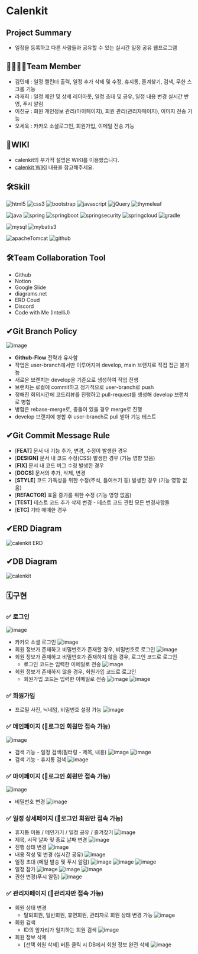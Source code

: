 # Calenkit

## Project Summary
- 일정을 등록하고 다른 사람들과 공유할 수 있는 실시간 일정 공유 웹프로그램

## 👨‍👨‍👧‍👦Team Member
- 김민재 : 일정 캘린더 출력, 일정 추가 삭제 및 수정, 휴지통, 즐겨찾기, 검색, 무한 스크롤 기능
- 라재희 : 일정 메인 및 상세 레이아웃, 일정 초대 및 공유, 일정 내용 변경 실시간 반영, 푸시 알림
- 이진규 : 회원 개인정보 관리(마이페이지), 회원 관리(관리자페이지), 이미지 전송 기능
- 오세욱 : 카카오 소셜로그인, 회원가입, 이메일 전송 기능

## 📙WIKI
- calenkit의 부가적 설명은 WIKI를 이용했습니다.
- [calenkit WIKI](https://github.com/effourt/calenkit/wiki) 내용을 참고해주세요.

## 🛠️Skill
<p>
  <img alt="html5" src="https://img.shields.io/badge/-HTML5-E34F26?style=flat-square&logo=html5&logoColor=white" />
  <img alt="css3" src="https://img.shields.io/badge/css3-1572B6?style=flat&logo=css3&logoColor=white"/>
  <img alt="bootstrap" src="https://img.shields.io/badge/-bootstrap-7952B3?style=flat-square&logo=bootstrap&logoColor=white" />
  <img alt="javascript" src="https://img.shields.io/badge/Javascript-F7DF1E?style=flat&logo=javascript&logoColor=white"/>
  <img alt="jQuery" src="https://img.shields.io/badge/jQuery-0769AD?style=flat&logo=jQuery&logoColor=white"/>
  <img alt="thymeleaf" src="https://img.shields.io/badge/thymeleaf-005F0F?style=flat&logo=thymeleaf&logoColor=white"/>
</p>
<p> 
  <img alt="java" src="https://img.shields.io/badge/-java-3A75AF?style=flat-square&logo=java&logoColor=white" />
  <img alt="spring" src="https://img.shields.io/badge/-spring-6DB33F?style=flat-square&logo=spring&logoColor=white" />
  <img alt="springboot" src="https://img.shields.io/badge/-springboot-6DB33F?style=flat-square&logo=springboot&logoColor=white" />
  <img alt="springsecurity" src="https://img.shields.io/badge/-springsecurity-6DB33F?style=flat-square&logo=springsecurity&logoColor=white" />
  <img alt="springcloud" src="https://img.shields.io/badge/-springcloud-6DB33F?style=flat-square&logo=springcloud&logoColor=white" />
  <img alt="gradle" src="https://img.shields.io/badge/-gradle-02303A?style=flat-square&logo=gradle&logoColor=white" />
</p>
<p>
  <img alt="mysql" src="https://img.shields.io/badge/-mysql-4479A1?style=flat-square&logo=mysql&logoColor=white" />
  <img alt="mybatis3" src="https://img.shields.io/badge/-mybatis3-211A1A?style=flat-square&logo=mybatis3&logoColor=white" />
</p>
<p>
  <img alt="apacheTomcat" src="https://img.shields.io/badge/-apacheTomcat-F8DC75?style=flat-square&logo=apacheTomcat&logoColor=white" />
  <img alt="github" src="https://img.shields.io/badge/-github-181717?style=flat-square&logo=github&logoColor=white" />
</p>

## 🛠️Team Collaboration Tool
- Github
- Notion
- Google Slide
- diagrams.net
- ERD Coud
- Discord
- Code with Me (IntelliJ)

## ✔Git Branch Policy
![image](https://github.com/effourt/calenkit/assets/107570140/7b22ea6d-92df-4ee8-9b50-ebb5738cf13a)
- **Github-Flow** 전략과 유사함
- 작업은 user-branch에서만 이루어지며 develop, main 브랜치로 직접 접근 불가능
- 새로운 브랜치는 develop을 기준으로 생성하여 작업 진행
- 브랜치는 로컬에 commit하고 정기적으로 user-branch로 push
- 정해진 회의시간에 코드리뷰를 진행하고 pull-request를 생성해 develop 브랜치로 병합
- 병합은 rebase-merge로, 충돌이 있을 경우 merge로 진행
- develop 브랜치에 병합 후 user-branch로 pull 받아 기능 테스트

## ✔Git Commit Message Rule
- [**FEAT]** 문서 내 기능 추가, 변경, 수정이 발생한 경우
- [**DESIGN]** 문서 내 코드 수정(CSS) 발생한 경우 (기능 영향 있음)
- [**FIX]** 문서 내 코드 버그 수정 발생한 경우
- [**DOCS]** 문서의 추가, 삭제, 변경
- [**STYLE**] 코드 가독성을 위한 수정(주석, 들여쓰기 등) 발생한 경우 (기능 영향 없음)
- [**REFACTOR]** 효율 증가를 위한 수정 (기능 영향 없음)
- [**TEST]** 테스트 코드 추가 삭제 변경 - 테스트 코드 관련 모든 변경사항들
- [**ETC]** 기타 애매한 경우

## ✔ERD Diagram
![calenkit ERD](https://github.com/effourt/calenkit/assets/107570140/a2914f34-ab48-41f9-91d4-5c1ce705121c)
## ✔DB Diagram
![calenkit](https://github.com/effourt/calenkit/assets/107570140/d1ac1e72-9562-407a-aaf3-cfd441b4ff00)
## 🗓️구현

### ✅ 로그인
![image](https://github.com/effourt/calenkit/assets/107570140/730a6def-88b8-479b-8975-66f8dbbe75d0)
- 카카오 소셜 로그인
![image](https://github.com/effourt/calenkit/assets/107570140/3fba3d1e-3bea-4f09-b474-011fd749614e)
- 회원 정보가 존재하고 비밀번호가 존재할 경우, 비밀번호로 로그인
![image](https://github.com/effourt/calenkit/assets/107570140/ecaf251a-888e-4d01-a76b-8b3de6cb0e9c)
- 회원 정보가 존재하고 비밀번호가 존재하지 않을 경우, 로그인 코드로 로그인
    - 로그인 코드는 입력한 이메일로 전송
![image](https://github.com/effourt/calenkit/assets/107570140/13a3e22d-f3df-4c36-bede-3d56b1876c12)
- 회원 정보가 존재하지 않을 경우, 회원가입 코드로 로그인
    - 회원가입 코드는 입력한 이메일로 전송
![image](https://github.com/effourt/calenkit/assets/107570140/6909ec90-cf6b-41ac-bd08-1d38261831c7)
![image](https://github.com/effourt/calenkit/assets/107570140/7bc2e19f-7177-42a1-a1c3-b721cfa4a1e5)
### ✅ 회원가입
- 프로필 사진, 닉네임, 비밀번호 설정 가능
![image](https://github.com/effourt/calenkit/assets/107570140/e4de6081-5200-4f98-9786-e7f911e34225)
### ✅ 메인페이지 (🚨로그인 회원만 접속 가능)
![image](https://github.com/effourt/calenkit/assets/107570140/e5dc31b4-9cf2-4e6e-8078-03e7ff70c5a6)
- 검색 기능 - 일정 검색(필터링 - 제목, 내용)
![image](https://github.com/effourt/calenkit/assets/107570140/94cfd757-6b68-4451-b84a-9f4fd6a5d6e4)
![image](https://github.com/effourt/calenkit/assets/107570140/02756530-b4b3-490f-b71f-219352cfa42f)
- 검색 기능 - 휴지통 검색
![image](https://github.com/effourt/calenkit/assets/107570140/3a5ce77d-49d5-49bb-8206-be8b83e2ee71)


### ✅ 마이페이지 (🚨로그인 회원만 접속 가능)
![image](https://github.com/effourt/calenkit/assets/107570140/69d3e6e1-4551-477c-bd2d-f20107029498)
- 비밀번호 변경
![image](https://github.com/effourt/calenkit/assets/107570140/cc9c3e32-202f-4a7b-b4e4-563bda38b19b)
### ✅ 일정 상세페이지 (🚨로그인 회원만 접속 가능)
- 휴지통 이동 / 메인가기 / 일정 공유 / 즐겨찾기
![image](https://github.com/effourt/calenkit/assets/107570140/57f7fa98-3c39-404f-8df7-2775d821dc80)
- 제목, 시작 날짜 및 종료 날짜 변경
![image](https://github.com/effourt/calenkit/assets/107570140/edfe445d-dcd7-4af5-ace8-7a12007f9430)
- 진행 상태 변경
![image](https://github.com/effourt/calenkit/assets/107570140/a903967e-4970-41aa-8da3-f828dab53b15)
- 내용 작성 및 변경 (실시간 공유)
![image](https://github.com/effourt/calenkit/assets/107570140/51eb67b6-849f-48fe-b774-b1616f4f2044)
- 일정 초대 (메일 발송 및 푸시 알림)
![image](https://github.com/effourt/calenkit/assets/107570140/45e3652c-fd46-4720-918f-80f62d5caed2)
![image](https://github.com/effourt/calenkit/assets/107570140/a950d7c2-6cd6-45aa-afda-090b67ba59c6)
![image](https://github.com/effourt/calenkit/assets/107570140/a58a9a4a-b5ce-4204-b7fb-4a1c272b5a16)
- 일정 참가
![image](https://github.com/effourt/calenkit/assets/107570140/9535d6dc-8516-4b5c-9830-b4ca749b50fd)
![image](https://github.com/effourt/calenkit/assets/107570140/3754fcfd-6a18-4c55-969a-1b7854cf0efb)
![image](https://github.com/effourt/calenkit/assets/107570140/6bd78552-affc-44be-b94c-b38881a1f2b5)
- 권한 변경(푸시 알림)
![image](https://github.com/effourt/calenkit/assets/107570140/ab9c8a84-13c1-4f29-9c82-d6ac97a94a0e)

### ✅ 관리자페이지 (🚨관리자만 접속 가능)
- 회원 상태 변경
    - 탈퇴회원, 일반회원, 휴면회원, 관리자로 회원 상태 변경 가능
![image](https://github.com/effourt/calenkit/assets/107570140/ce8345fc-f5b2-4d0a-9876-e76b6c11b23d)
- 회원 검색
    - ID의 앞자리가 일치하는 회원 검색
![image](https://github.com/effourt/calenkit/assets/107570140/717e1dca-747b-4a55-801f-b7beb9d7491e)
- 회원 정보 삭제
    - [선택 회원 삭제] 버튼 클릭 시 DB에서 회원 정보 완전 삭제
![image](https://github.com/effourt/calenkit/assets/107570140/6f0f32e5-ee54-4bef-ac17-d72100e1cae9)


